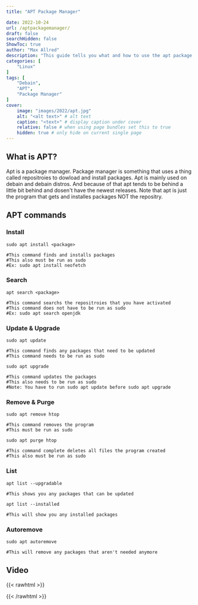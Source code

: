 ```yaml
---
title: "APT Package Manager"

date: 2022-10-24
url: /aptpackagemanager/
draft: false
searchHidden: false
ShowToc: true
author: "Max Allred"
description: "This guide tells you what and how to use the apt package manager"
categories: [
    "Linux"
]
tags: [
    "Debain",
    "APT",
    "Package Manager"
]
cover:
    image: "images/2022/apt.jpg"
    alt: "<alt text>" # alt text
    caption: "<text>" # display caption under cover
    relative: false # when using page bundles set this to true
    hidden: true # only hide on current single page
---
```


## What is APT?

Apt is a package manager. Package manager is something that uses a thing called repositroies to dowload and install packages. Apt is mainly used on debain and debain distros. And because of that apt tends to be behind a little bit behind and dosen't have the newest releases. Note that apt is just the program that gets and installes packages NOT the repositry. 

## APT commands

### Install
```
sudo apt install <package>

#This command finds and installs packages
#This also must be run as sudo
#Ex: sudo apt install neofetch
```
### Search
```
apt search <package>

#This command searchs the repositroies that you have activated
#This command does not have to be run as sudo
#Ex: sudo apt search openjdk
```
### Update & Upgrade
```
sudo apt update

#This command finds any packages that need to be updated
#This command needs to be run as sudo

sudo apt upgrade

#This command updates the packages
#This also needs to be run as sudo
#Note: You have to run sudo apt update before sudo apt upgrade
```
### Remove & Purge
```
sudo apt remove htop

#This command removes the program
#This must be run as sudo

sudo apt purge htop

#This command complete deletes all files the program created
#This also must be run as sudo
```
### List
```
apt list --upgradable

#This shows you any packages that can be updated

apt list --installed

#This will show you any installed packages
```
### Autoremove
```
sudo apt autoremove

#This will remove any packages that aren't needed anymore
```

## Video
{{< rawhtml >}}    
      
{{< /rawhtml >}}

